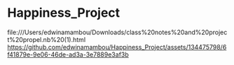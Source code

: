 # Happiness_Project
file:///Users/edwinamambou/Downloads/class%20notes%20and%20project%20propel.nb%20(1).html
https://github.com/edwinamambou/Happiness_Project/assets/134475798/6f41879e-9e06-46de-ad3a-3e7889e3af3b
